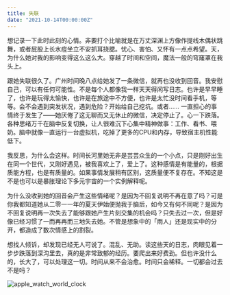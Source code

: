 ```yaml
---
title: 失联
date: "2021-10-14T00:00:00Z"
---
```


想记录一下此时此刻的心情。非要打个比喻就是在万丈深渊上方像作提线木偶状跳舞，或者屁股上长水痘坐立不安抓耳挠腮。忧心、害怕、又怀有一点点希望。天，为什么她对我的影响变得这么这么大。穿越了时间和空间，魔法一般的穹窿罩在我头上。

跟她失联很久了。广州时间晚八点给她发了一条微信，就再也没收到回音。我安慰自己，可以有任何可能性。不是每个人都像我一样天天得闲写日志。也许是早早睡了，也许是玩得太愉快，也许是在旅途中不方便，也许是太忙没时间看手机，等等。会不会遇到突发状况，遇到危险？开始给自己挖坑。或者…… 一直担心的事情终于发生了——她厌倦了这无聊而又无休止的微信，决定停止了。心一下跌落。各种思绪万千在脑中反复切换，让人很难沉下心集中精神做事：工作、看书、喂奶。脑中就像一直运行一台虚拟机，吃掉了更多的CPU和内存，导致宿主机性能低下。

我反思，为什么会这样。时间长河里她无非是芸芸众生的一个小点，只是刚好出生在同一个世代，又刚好遇见，被我喜欢上了，爱上了。这种感情是有能量的，根据质能方程，也是有质量的。如果事情发展稍有区别，这质量便不复存在。不知这是不是也可以是暴胀理论下多元宇宙的一个实例解释呢。

为什么没收到她的回音会产生这些情绪呢？是因为不回复说明不再在意了吗？可是你我都知道她从二零一一年的夏天伊始便抛我于脑后，如今又有何不同呢？是因为不回复说明再一次失去了能够跟她产生片刻交集的机会吗？只失去过一次，但是好像已经习惯了一而再再而三地失去她。不管是想象中的「雨人」还是现实中的分开，都造成了数次情感上的割裂。

想找人倾诉，却发现已经无人可说了。混乱、无助。读这些天的日志，肉眼见着一步步跌落到深沟里去，真的是非常致郁的经历。要爬出来好费劲。但也许没什么的，长大了，可以处理这一切。时间从来不会治愈。时间只会稀释。一切都会过去不是吗？

![apple_watch_world_clock](https://user-images.githubusercontent.com/7303373/137381368-e6092141-eb13-4cdf-a038-ce81a7c86254.jpg)
